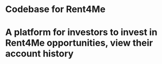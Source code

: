 # Codebase for Rent4Me
# A platform for investors to invest in Rent4Me opportunities, view their account history
